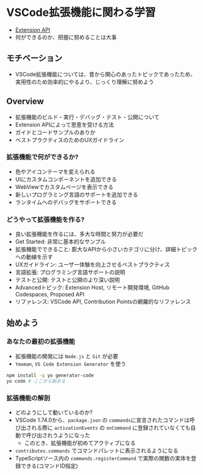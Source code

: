 # VSCode拡張機能に関わる学習

- [Extension API](https://code.visualstudio.com/api)
- 何ができるのか、把握に努めることは大事

## モチベーション

- VSCode拡張機能については、昔から関心のあったトピックであったため、実用性のため効率的にやるより、じっくり理解に努めよう

## Overview

- 拡張機能のビルド・実行・デバッグ・テスト・公開について
- Extension APIによって恩恵を受ける方法
- ガイドとコードサンプルのありか
- ベストプラクティスのためのUXガイドライン

### 拡張機能で何ができるか?

- 色やアイコンテーマを変えられる
- UIにカスタムコンポーネントを追加できる
- WebViewでカスタムページを表示できる
- 新しいプログラミング言語のサポートを追加できる
- ランタイムへのデバッグをサポートできる

### どうやって拡張機能を作る?

- 良い拡張機能を作るには、多大な時間と努力が必要だ
- Get Started: 非常に基本的なサンプル
- 拡張機能でできること: 膨大なAPIから小さいカテゴリに分け、詳細トピックへの動線を示す
- UXガイドライン: ユーザー体験を向上させるベストプラクティス
- 言語拡張: プログラミング言語サポートの説明
- テストと公開: テストと公開のより深い説明
- Advancedトピック: Extension Host, リモート開発環境, GitHub Codespaces, Proposed API
- リファレンス: VSCode API, Contribution Pointsの網羅的なリファレンス

## 始めよう

### あなたの最初の拡張機能

- 拡張機能の開発には `Node.js` と `Git` が必要
- `Yeoman`, `VS Code Extension Generator` を使う

```bash
npm install -g yo generator-code
yo code # ここから始まる
```

### 拡張機能の解剖

- どのようにして動いているのか?
- VSCode 1.74.0から、`package.json` の `commands`に宣言されたコマンドは呼び出される際に `activationEvents` の `onCommand` に登録されていなくても自動で呼び出されうようになった
  - このとき、拡張機能が初めてアクティブになる
- `contributes.commands` でコマンドパレットに表示されるようになる
- TypeScriptソース内の `commands.registerCommand` で実際の関数の実体を登録できる(コマンドID指定)
